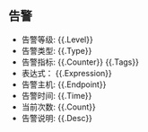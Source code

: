 ## 告警

- 告警等级: {{.Level}}
- 告警类型: {{.Type}}
- 告警指标: {{.Counter}} {{.Tags}}
- 表达式：  {{.Expression}}
- 告警主机: {{.Endpoint}}
- 告警时间: {{.Time}}
- 当前次数: {{.Count}}
- 告警说明: {{.Desc}}
